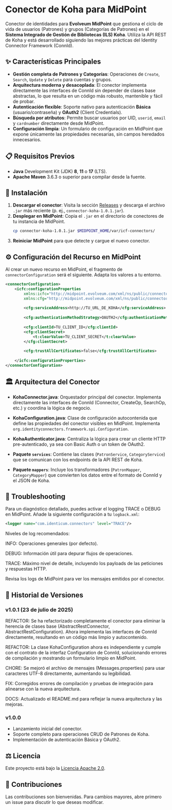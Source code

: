# Conector de Koha para MidPoint

Conector de identidades para **Evolveum MidPoint** que gestiona el ciclo de vida de usuarios (Patrones) y grupos (Categorías de Patrones) en el **Sistema Integrado de Gestión de Bibliotecas (ILS) Koha**. Utiliza la API REST de Koha y está desarrollado siguiendo las mejores prácticas del Identity Connector Framework (ConnId).

## ✨ Características Principales
* **Gestión completa de Patrones y Categorías**: Operaciones de `Create`, `Search`, `Update` y `Delete` para cuentas y grupos.
* **Arquitectura moderna y desacoplada**: El conector implementa directamente las interfaces de ConnId sin depender de clases base abstractas, lo que resulta en un código más robusto, mantenible y fácil de probar.
* **Autenticación flexible**: Soporte nativo para autenticación **Básica** (usuario/contraseña) y **OAuth2** (Client Credentials).
* **Búsqueda por atributos**: Permite buscar usuarios por UID, `userid`, `email` y `cardnumber` directamente desde MidPoint.
* **Configuración limpia**: Un formulario de configuración en MidPoint que expone únicamente las propiedades necesarias, sin campos heredados innecesarios.

## 📋 Requisitos Previos
* **Java** Development Kit (JDK) **8**, **11** o **17** (LTS).
* **Apache Maven** 3.6.3 o superior para compilar desde la fuente.

## 🚀 Instalación
1.  **Descargar el conector**: Visita la sección [Releases](https://github.com/UPeU-CRAI/connector-koha/releases) y descarga el archivo `.jar` más reciente (p. ej., `connector-koha-1.0.1.jar`).
2.  **Desplegar en MidPoint**: Copia el `.jar` en el directorio de conectores de tu instancia de MidPoint.
    ```bash
    cp connector-koha-1.0.1.jar $MIDPOINT_HOME/var/icf-connectors/
    ```
3.  **Reiniciar MidPoint** para que detecte y cargue el nuevo conector.

## ⚙️ Configuración del Recurso en MidPoint

Al crear un nuevo recurso en MidPoint, el fragmento de `connectorConfiguration` será el siguiente. Adapta los valores a tu entorno.

```xml
<connectorConfiguration>
    <icfc:configurationProperties
        xmlns:icfc="http://midpoint.evolveum.com/xml/ns/public/connector/icf-1/connector-schema-3"
        xmlns:cfg="http://midpoint.evolveum.com/xml/ns/public/connector/icf-1/bundle/connector-koha/com.identicum.connectors.KohaConnector">
        
        <cfg:serviceAddress>http://TU_URL_DE_KOHA</cfg:serviceAddress>
        
        <cfg:authenticationMethodStrategy>OAUTH2</cfg:authenticationMethodStrategy>
        
        <cfg:clientId>TU_CLIENT_ID</cfg:clientId>
        <cfg:clientSecret>
            <t:clearValue>TU_CLIENT_SECRET</t:clearValue>
        </cfg:clientSecret>
        
        <cfg:trustAllCertificates>false</cfg:trustAllCertificates>
        
    </icfc:configurationProperties>
</connectorConfiguration>
```

## 🏛️ Arquitectura del Conector

* **KohaConnector.java**: Orquestador principal del conector. Implementa directamente las interfaces de ConnId (Connector, CreateOp, SearchOp, etc.) y coordina la lógica de negocio.

* **KohaConfiguration.java**: Clase de configuración autocontenida que define las propiedades del conector visibles en MidPoint. Implementa `org.identityconnectors.framework.spi.Configuration`.

* **KohaAuthenticator.java**: Centraliza la lógica para crear un cliente HTTP pre-autenticado, ya sea con Basic Auth o un token de OAuth2.

* **Paquete `services`**: Contiene las clases (`PatronService`, `CategoryService`) que se comunican con los endpoints de la API REST de Koha.

* **Paquete `mappers`**: Incluye los transformadores (`PatronMapper`, `CategoryMapper`) que convierten los datos entre el formato de ConnId y el JSON de Koha.

## 🐛 Troubleshooting

Para un diagnóstico detallado, puedes activar el logging TRACE o DEBUG en MidPoint. Añade la siguiente configuración a tu `logback.xml`:

```xml
<logger name="com.identicum.connectors" level="TRACE"/>
```

Niveles de log recomendados:

INFO: Operaciones generales (por defecto).

DEBUG: Información útil para depurar flujos de operaciones.

TRACE: Máximo nivel de detalle, incluyendo los payloads de las peticiones y respuestas HTTP.

Revisa los logs de MidPoint para ver los mensajes emitidos por el conector.

## 📜 Historial de Versiones
### v1.0.1 (23 de julio de 2025)
REFACTOR: Se ha refactorizado completamente el conector para eliminar la herencia de clases base (AbstractRestConnector, AbstractRestConfiguration). Ahora implementa las interfaces de ConnId directamente, resultando en un código más limpio y autocontenido.

REFACTOR: La clase KohaConfiguration ahora es independiente y cumple con el contrato de la interfaz Configuration de ConnId, solucionando errores de compilación y mostrando un formulario limpio en MidPoint.

CHORE: Se mejoró el archivo de mensajes (Messages.properties) para usar caracteres UTF-8 directamente, aumentando su legibilidad.

FIX: Corregidos errores de compilación y pruebas de integración para alinearse con la nueva arquitectura.

DOCS: Actualizado el README.md para reflejar la nueva arquitectura y las mejoras.

### v1.0.0
- Lanzamiento inicial del conector.
- Soporte completo para operaciones CRUD de Patrones de Koha.
- Implementación de autenticación Básica y OAuth2.

## ⚖️ Licencia
Este proyecto está bajo la [Licencia Apache 2.0](LICENSE).

## 🤝 Contribuciones
Las contribuciones son bienvenidas. Para cambios mayores, abre primero un issue para discutir lo que deseas modificar.

